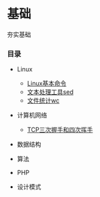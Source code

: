 # 基础
夯实基础

### 目录

- Linux
  - [Linux基本命令](Linux/Linux基本命令.md)
  - [文本处理工具sed](Linux/文本处理工具sed.md)
  - [文件统计wc](Linux/文件统计wc.md)

- 计算机网络
  - [TCP三次握手和四次挥手](计算机网络/TCP三次握手和四次挥手.md)
  
- 数据结构

- 算法

- PHP

- 设计模式